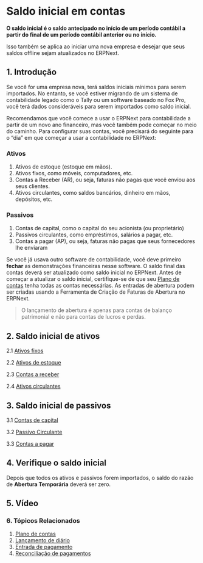 # Saldo inicial em contas



**O saldo inicial é o saldo antecipado no início de um período contábil a partir do final de um período contábil anterior ou no início.**


Isso também se aplica ao iniciar uma nova empresa e desejar que seus saldos offline sejam atualizados no ERPNext.


## 1. Introdução


Se você for uma empresa nova, terá saldos iniciais mínimos para serem importados. No entanto, se você estiver migrando de um sistema de contabilidade legado como o Tally ou um software baseado no Fox Pro, você terá dados consideráveis ​​para serem importados como saldo inicial.


Recomendamos que você comece a usar o ERPNext para contabilidade a partir de um novo ano financeiro, mas você também pode começar no meio do caminho. Para configurar suas contas, você precisará do seguinte para o “dia” em que começar a usar a contabilidade no ERPNext:


### Ativos


1. Ativos de estoque (estoque em mãos).
2. Ativos fixos, como móveis, computadores, etc.
3. Contas a Receber (AR), ou seja, faturas não pagas que você enviou aos seus clientes.
4. Ativos circulantes, como saldos bancários, dinheiro em mãos, depósitos, etc.


### Passivos


1. Contas de capital, como o capital do seu acionista (ou proprietário)
2. Passivos circulantes, como empréstimos, salários a pagar, etc.
3. Contas a pagar (AP), ou seja, faturas não pagas que seus fornecedores lhe enviaram


Se você já usava outro software de contabilidade, você deve primeiro **fechar** as demonstrações financeiras nesse software. O saldo final das contas deverá ser atualizado como saldo inicial no ERPNext. Antes de começar a atualizar o saldo inicial, certifique-se de que seu [Plano de contas](/docs/pt/accounts/chart-of-accounts) tenha todas as contas necessárias.
As entradas de abertura podem ser criadas usando a Ferramenta de Criação de Faturas de Abertura no ERPNext.


> O lançamento de abertura é apenas para contas de balanço patrimonial e não para contas de lucros e perdas.


## 2. Saldo inicial de ativos


2.1 [Ativos fixos](/docs/pt/accounts/opening-balance/fixed_assets)


2.2 [Ativos de estoque](/docs/pt/stock/opening-stock)


2.3 [Contas a receber](/docs/pt/accounts/opening-balance/accounts_receivable)


2.4 [Ativos circulantes](/docs/pt/accounts/opening-balance/current_assets)


## 3. Saldo inicial de passivos


3.1 [Contas de capital](/docs/pt/accounts/opening-balance/capital_accounts)


3.2 [Passivo Circulante](/docs/pt/accounts/opening-balance/current_liabilities)


3.3 [Contas a pagar](/docs/pt/accounts/opening-balance/accounts_payable)


## 4. Verifique o saldo inicial


Depois que todos os ativos e passivos forem importados, o saldo do razão de **Abertura Temporária** deverá ser zero.


## 5. Vídeo








### 6. Tópicos Relacionados


1. [Plano de contas](/docs/pt/accounts/chart-of-accounts)
2. [Lançamento de diário](/docs/pt/accounts/journal-entry)
3. [Entrada de pagamento](/docs/pt/accounts/payment-entry)
4. [Reconciliação de pagamentos](/docs/pt/accounts/payment-reconciliation)





